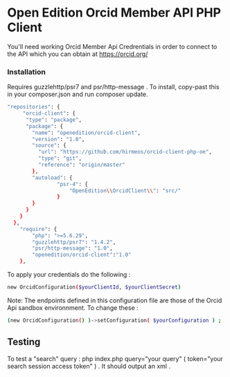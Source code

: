 # Open Edition Orcid Member API PHP Client

You'll need working Orcid Member Api Credrentials in order to connect to the API which you can obtain at https://orcid.org/


### Installation

Requires guzzlehttp/psr7 and psr/http-message . To install, copy-past this in your composer.json and run composer update.
```sh
"repositories": {
     "orcid-client": { 
      "type": "package",
      "package": {
        "name": "openedition/orcid-client",  
        "version": "1.0",
        "source": {
          "url": "https://github.com/hirmeos/orcid-client-php-oe", 
          "type": "git", 
          "reference": "origin/master"
        },
        "autoload": {
                "psr-4": {
                    "OpenEdition\\OrcidClient\\": "src/"
                }
        }
      }
    }
  },
    "require": {
        "php": ">=5.6.29",
        "guzzlehttp/psr7": "1.4.2",
        "psr/http-message": "1.0",
        "openedition/orcid-client":"1.0"
    },
```
To apply your credentials do the following :
```sh
new OrcidConfiguration($yourClientId, $yourClientSecret)
```
Note: The endpoints defined in this configuration file are those of the Orcid Api sandbox environnment.
To change these : 
```sh
(new OrcidConfiguration() )->setConfiguration( $yourConfiguration ) ;
```
## Testing
To test a "search"  query : php index.php query="your query" ( token="your search session access token" ) . It should output an xml .